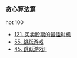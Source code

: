 ### 贪心算法篇
hot 100
* [121. 买卖股票的最佳时机](https://github.com/cyh756085049/web-system/blob/main/algorithms/leetcode/stack/q121_maxProfit.js)
* [55. 跳跃游戏](https://github.com/cyh756085049/web-system/blob/main/algorithms/leetcode/stack/q55_canJump.js)
* [45. 跳跃游戏II](https://github.com/cyh756085049/web-system/blob/main/algorithms/leetcode/stack/q45_jump.js)